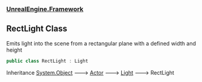 ### [UnrealEngine.Framework](./UnrealEngine-Framework.md 'UnrealEngine.Framework')
## RectLight Class
Emits light into the scene from a rectangular plane with a defined width and height  
```csharp
public class RectLight : Light
```
Inheritance [System.Object](https://docs.microsoft.com/en-us/dotnet/api/System.Object 'System.Object') &#129106; [Actor](./UnrealEngine-Framework-Actor.md 'UnrealEngine.Framework.Actor') &#129106; [Light](./UnrealEngine-Framework-Light.md 'UnrealEngine.Framework.Light') &#129106; RectLight  
